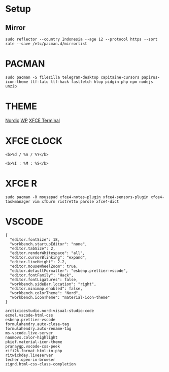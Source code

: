# Setup
## Mirror
```
sudo reflector --country Indonesia --age 12 --protocol https --sort rate --save /etc/pacman.d/mirrorlist
```
# PACMAN
```
sudo pacman -S filezilla telegram-desktop capitaine-cursors papirus-icon-theme ttf-lato ttf-hack fastfetch htop pidgin php npm nodejs unzip
```
# THEME 
[Nordic](https://www.pling.com/s/XFCE/p/1267246)
[WP](https://unsplash.com/photos/silhouette-of-trees-covered-by-fog-KT3WlrL_bsg)
[XFCE Terminal](https://github.com/nordtheme/xfce-terminal/blob/develop/src/nord.theme)
# XFCE CLOCK
```
<b>%d / %m / %Y</b>
```
```
<b>%I : %M : %S</b>
```
# XFCE R
```
sudo pacman -R mousepad xfce4-notes-plugin xfce4-sensors-plugin xfce4-taskmanager vim xfburn ristretto parole xfce4-dict
```
# VSCODE
```
{
  "editor.fontSize": 18,
  "workbench.startupEditor": "none",
  "editor.tabSize": 2,
  "editor.renderWhitespace": "all",
  "editor.cursorBlinking": "expand",
  "editor.lineHeight": 2.2,
  "editor.mouseWheelZoom": true,
  "editor.defaultFormatter": "esbenp.prettier-vscode",
  "editor.fontFamily": "Hack",
  "editor.fontLigatures": false,
  "workbench.sideBar.location": "right",
  "editor.minimap.enabled": false,
  "workbench.colorTheme": "Nord",
  "workbench.iconTheme": "material-icon-theme"
}
```
```
arcticicestudio.nord-visual-studio-code
ecmel.vscode-html-css
esbenp.prettier-vscode
formulahendry.auto-close-tag
formulahendry.auto-rename-tag
ms-vscode.live-server
naumovs.color-highlight
pkief.material-icon-theme
pranaygp.vscode-css-peek
rifi2k.format-html-in-php
ritwickdey.liveserver
techer.open-in-browser
zignd.html-css-class-completion
```



